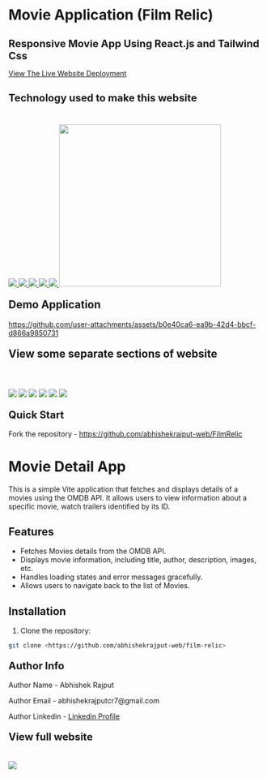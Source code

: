 # Movie Application (Film Relic)
<h1 style="font-size:20px">Responsive Movie App Using React.js and Tailwind Css</h1>
<p><a href="https://films-relic.netlify.app/">View The Live Website Deployment </a></p>

<h2 style="font-size:20px">Technology used to make this website</h2>

<div style="margin-top:40px">
 <a href="https://reactjs.org/" target="_blank"> <img src="https://img.icons8.com/office/96/null/react.png"/> </a> 
    <a href="https://developer.mozilla.org/en-US/docs/Web/JavaScript" target="_blank"> <img src="https://img.icons8.com/color/94/000000/javascript.png"/> </a> 
      <a href="https://www.w3schools.com/html/" target="_blank"> <img src="https://img.icons8.com/color/96/null/html-5--v1.png"/> </a> 
            <a  href="https://www.w3schools.com/css/" target="_blank"><img src="https://img.icons8.com/color/96/null/css3.png"/> </a>
             <a href="https://tailwindcss.com/" target="_blank"> <img src="https://img.icons8.com/color/96/null/tailwindcss.png" style=""/> </a> 
             <a href="https://daisyui.com/" target="_blank"> <img src="https://img.daisyui.com/images/daisyui-logo/daisyui-logotype.svg" width=320 style=""/> </a> 
</div>

<h2 style="margin-top:20px"> Demo Application</h2>


https://github.com/user-attachments/assets/b0e40ca6-ea9b-42d4-bbcf-d866a9850731



<h2 style="margin-top:20px"> View some separate sections of website</h2>
<div>
<img style="margin-top:20px" src="https://github.com/user-attachments/assets/106d0cad-28e6-49cc-90b9-2d4c3f26343a">
<img style="margin-top:20px" src="https://imgur.com/kR3m1PJ.jpg">
<img style="margin-top:20px" src="https://imgur.com/h5HhgEZ.jpg">
<img style="margin-top:40px" src="https://imgur.com/WK1j92r.jpg">
<img style="margin-top:40px" src="https://imgur.com/AskXo9W.jpg">
<img style="margin-top:40px" src="https://imgur.com/cotL7CT.jpg">
</div>
 
 
<h2 style="margin-top:20px;font-size:20px">Quick Start</h2>
<p>Fork the repository - <a href="https://github.com/abhishekrajput-web/FilmRelic.git">https://github.com/abhishekrajput-web/FilmRelic</a></p>

# Movie Detail App

This is a simple Vite application that fetches and displays details of a movies using the OMDB API. It allows users to view information about a specific movie, watch trailers identified by its ID.

## Features

- Fetches Movies details from the OMDB API.
- Displays movie information, including title, author, description, images, etc.
- Handles loading states and error messages gracefully.
- Allows users to navigate back to the list of Movies.

## Installation

1. Clone the repository:

```bash
git clone <https://github.com/abhishekrajput-web/film-relic>
```
 
<h2 style="margin-top:20px;font-size:20px">Author Info</h2>

<p>Author Name - Abhishek Rajput</p>
<p>Author Email - abhishekrajputcr7@gmail.com</p>
<p>Author Linkedin - <a href="https://linkedin.com/in/abhishek-rajput7/">Linkedin Profile</a></p>
 
<h2 style="margin-top:20px;font-size:20px">View full website</h2>

<div>
 <img style="margin-top:20px" src="https://imgur.com/kvBpx9w.jpg">
</div>







